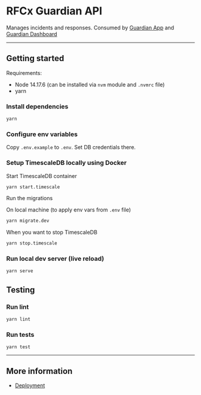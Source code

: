 # RFCx Guardian API

Manages incidents and responses. Consumed by [Guardian App](https://github.com/rfcx/guardian-app-android) and [Guardian Dashboard](https://github.com/rfcx/guardian-dashboard)

---

## Getting started

Requirements:
- Node 14.17.6 (can be installed via `nvm` module and `.nvmrc` file)
- yarn

### Install dependencies

```sh
yarn
```

### Configure env variables

Copy `.env.example` to `.env`. Set DB credentials there.

### Setup TimescaleDB locally using Docker

Start TimescaleDB container

```sh
yarn start.timescale
```

Run the migrations

On local machine (to apply env vars from `.env` file)
```sh
yarn migrate.dev
```

When you want to stop TimescaleDB

```sh
yarn stop.timescale
```

### Run local dev server (live reload)

```sh
yarn serve
```

## Testing

### Run lint
```sh
yarn lint
```

### Run tests
```
yarn test
```

---

## More information

- [Deployment](./build/README.md)
